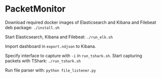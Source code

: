 # PacketMonitor

Download required docker images of Elasticsearch and Kibana and Filebeat deb package: `./install.sh`

Start Elasticsearch, Kibana and Filebeat: `./run_elk.sh`

Import dashboard in `export.ndjson` to Kibana.

Specify interface to capture with `-i` in `run_tshark.sh`. Start capturing packets with TShark: `./run_tshark.sh`

Run file parser with: `python file_listener.py`
